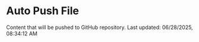 # Auto Push File

Content that will be pushed to GitHub repository.
Last updated: 06/28/2025, 08:34:12 AM
